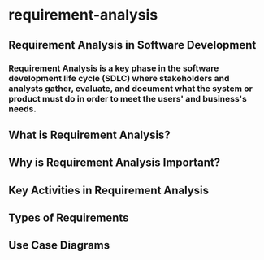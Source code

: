 # requirement-analysis
## Requirement Analysis in Software Development
  ### Requirement Analysis is a key phase in the software development life cycle (SDLC) where stakeholders and analysts gather, evaluate, and document what the system or product must do in order to meet the users' and business's needs.
## What is Requirement Analysis?
## Why is Requirement Analysis Important?
## Key Activities in Requirement Analysis
## Types of Requirements
## Use Case Diagrams

